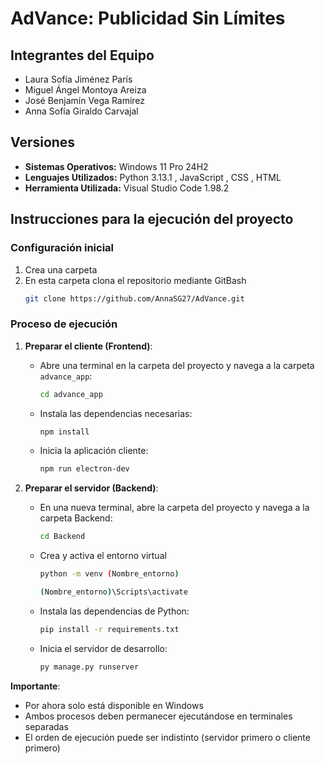 # AdVance: Publicidad Sin Límites
## Integrantes del Equipo
 - Laura Sofía Jiménez París
 - Miguel Ángel Montoya Areiza
 - José Benjamín Vega Ramírez
 - Anna Sofía Giraldo Carvajal
## Versiones
 - **Sistemas Operativos:** Windows 11 Pro 24H2
 - **Lenguajes Utilizados:** Python 3.13.1 , JavaScript , CSS , HTML
 - **Herramienta Utilizada:** Visual Studio Code 1.98.2  
 
## Instrucciones para la ejecución del proyecto

### Configuración inicial
1. Crea una carpeta
2. En esta carpeta clona el repositorio mediante GitBash
   ```bash
   git clone https://github.com/AnnaSG27/AdVance.git
   ```

### Proceso de ejecución 

1. **Preparar el cliente (Frontend)**:
   - Abre una terminal en la carpeta del proyecto y navega a la carpeta `advance_app`:
     ```bash
     cd advance_app
     ```
   - Instala las dependencias necesarias:
     ```bash
     npm install
     ```
   - Inicia la aplicación cliente:
     ```bash
     npm run electron-dev
     ```

2. **Preparar el servidor (Backend)**:
   - En una nueva terminal, abre la carpeta del proyecto y navega a la carpeta Backend:
     ```bash
     cd Backend
     ```
   - Crea y activa el entorno virtual
     ```bash
     python -m venv (Nombre_entorno)
     ```
     ```bash
     (Nombre_entorno)\Scripts\activate
     ```
   - Instala las dependencias de Python:
     ```bash
     pip install -r requirements.txt
     ```
   - Inicia el servidor de desarrollo:
     ```bash
     py manage.py runserver
     ```

**Importante**:
- Por ahora solo está disponible en Windows
- Ambos procesos deben permanecer ejecutándose en terminales separadas
- El orden de ejecución puede ser indistinto (servidor primero o cliente primero)

